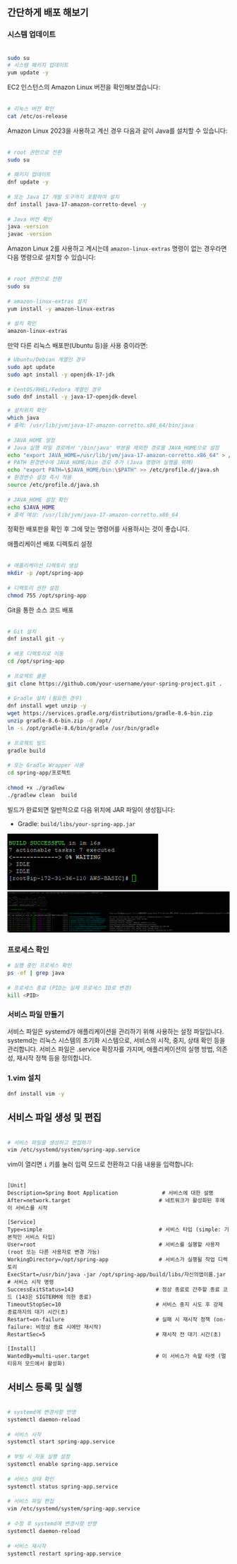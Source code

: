 ## 간단하게 배포 해보기
### 시스템 업데이트

```bash

sudo su
# 시스템 패키지 업데이트
yum update -y

```

EC2 인스턴스의 Amazon Linux 버전을 확인해보겠습니다:

```bash

# 리눅스 버전 확인
cat /etc/os-release

```

Amazon Linux 2023을 사용하고 계신 경우 다음과 같이 Java를 설치할 수 있습니다:

```bash

# root 권한으로 전환
sudo su

# 패키지 업데이트
dnf update -y

# 또는 Java 17 개발 도구까지 포함하여 설치
dnf install java-17-amazon-corretto-devel -y

# Java 버전 확인
java -version
javac -version

```

Amazon Linux 2를 사용하고 계시는데 `amazon-linux-extras` 명령이 없는 경우라면 다음 명령으로 설치할 수 있습니다:

```bash

# root 권한으로 전환
sudo su

# amazon-linux-extras 설치
yum install -y amazon-linux-extras

# 설치 확인
amazon-linux-extras

```

만약 다른 리눅스 배포판(Ubuntu 등)을 사용 중이라면:

```bash
# Ubuntu/Debian 계열인 경우
sudo apt update
sudo apt install -y openjdk-17-jdk

# CentOS/RHEL/Fedora 계열인 경우
sudo dnf install -y java-17-openjdk-devel

```

```bash
# 설치위치 확인
which java
# 출력: /usr/lib/jvm/java-17-amazon-corretto.x86_64/bin/java

# JAVA_HOME 설정
# Java 실행 파일 경로에서 '/bin/java' 부분을 제외한 경로를 JAVA_HOME으로 설정
echo "export JAVA_HOME=/usr/lib/jvm/java-17-amazon-corretto.x86_64" > /etc/profile.d/java.sh
# PATH 환경변수에 JAVA_HOME/bin 경로 추가 (Java 명령어 실행을 위해)
echo "export PATH=\$JAVA_HOME/bin:\$PATH" >> /etc/profile.d/java.sh
# 환경변수 설정 즉시 적용
source /etc/profile.d/java.sh

# JAVA_HOME 설정 확인
echo $JAVA_HOME
# 출력 예상: /usr/lib/jvm/java-17-amazon-corretto.x86_64
```  

정확한 배포판을 확인 후 그에 맞는 명령어를 사용하시는 것이 좋습니다.

애플리케이션 배포 디렉토리 설정

```bash

# 애플리케이션 디렉토리 생성
mkdir -p /opt/spring-app

# 디렉토리 권한 설정
chmod 755 /opt/spring-app

```

Git을 통한 소스 코드 배포

```bash

# Git 설치
dnf install git -y

# 배포 디렉토리로 이동
cd /opt/spring-app

# 프로젝트 클론
git clone https://github.com/your-username/your-spring-project.git .

# Gradle 설치 (필요한 경우)
dnf install wget unzip -y
wget https://services.gradle.org/distributions/gradle-8.6-bin.zip
unzip gradle-8.6-bin.zip -d /opt/
ln -s /opt/gradle-8.6/bin/gradle /usr/bin/gradle

# 프로젝트 빌드
gradle build

# 또는 Gradle Wrapper 사용
cd spring-app/프로젝트

chmod +x ./gradlew
./gradlew clean  build

```

빌드가 완료되면 일반적으로 다음 위치에 JAR 파일이 생성됩니다:

- Gradle: `build/libs/your-spring-app.jar`

![img_32.png](../img/img_32.png)  
![img_33.png](../img/img_33.png)


### 프로세스 확인

```bash
# 실행 중인 프로세스 확인
ps -ef | grep java

# 프로세스 종료 (PID는 실제 프로세스 ID로 변경)
kill <PID>
```

### 서비스 파일 만들기
서비스 파일은 systemd가 애플리케이션을 관리하기 위해 사용하는 설정 파일입니다. systemd는 리눅스 시스템의 초기화 시스템으로, 서비스의 시작, 중지, 상태 확인 등을 관리합니다. 서비스 파일은 .service 확장자를 가지며, 애플리케이션의 실행 방법, 의존성, 재시작 정책 등을 정의합니다.

### 1.vim 설치
```bash
dnf install vim -y
```
## 서비스 파일 생성 및 편집

```bash

# 서비스 파일을 생성하고 편집하기
vim /etc/systemd/system/spring-app.service

```

vim이 열리면 `i` 키를 눌러 입력 모드로 전환하고 다음 내용을 입력합니다:

```

[Unit]
Description=Spring Boot Application              # 서비스에 대한 설명
After=network.target                            # 네트워크가 활성화된 후에 이 서비스를 시작

[Service]
Type=simple                                     # 서비스 타입 (simple: 기본적인 서비스 타입)
User=root                                       # 서비스를 실행할 사용자 (root 또는 다른 사용자로 변경 가능)
WorkingDirectory=/opt/spring-app                # 서비스가 실행될 작업 디렉토리
ExecStart=/usr/bin/java -jar /opt/spring-app/build/libs/자신의앱이름.jar    # 서비스 시작 명령
SuccessExitStatus=143                          # 정상 종료로 간주할 종료 코드 (143은 SIGTERM에 의한 종료)
TimeoutStopSec=10                              # 서비스 중지 시도 후 강제 종료까지의 대기 시간(초)
Restart=on-failure                             # 실패 시 재시작 정책 (on-failure: 비정상 종료 시에만 재시작)
RestartSec=5                                   # 재시작 전 대기 시간(초)

[Install]
WantedBy=multi-user.target                     # 이 서비스가 속할 타겟 (멀티유저 모드에서 활성화)

```

## 서비스 등록 및 실행

```bash

# systemd에 변경사항 반영
systemctl daemon-reload

# 서비스 시작
systemctl start spring-app.service

# 부팅 시 자동 실행 설정
systemctl enable spring-app.service

# 서비스 상태 확인
systemctl status spring-app.service

# 서비스 파일 편집
vim /etc/systemd/system/spring-app.service

# 수정 후 systemd에 변경사항 반영
systemctl daemon-reload

# 서비스 재시작
systemctl restart spring-app.service

```
  
